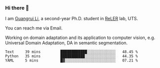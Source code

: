 ### Hi there 👋

<!--
**Solacex/Solacex** is a ✨ _special_ ✨ repository because its `README.md` (this file) appears on your GitHub profile.

Here are some ideas to get you started:

- 🔭 I’m currently working on ...
- 🌱 I’m currently learning ...
- 👯 I’m looking to collaborate on ...
- 🤔 I’m looking for help with ...
- 💬 Ask me about ...
- 📫 How to reach me: ...
- 😄 Pronouns: ...
- ⚡ Fun fact: ...
-->
I am [Guangrui Li](http://www.guangrui.li), a second-year Ph.D. student in [ReLER](http://www.reler.net) lab, UTS.

You can reach me via Email.

Working on domain adaptation and its application to computer vision, e.g. Universal Domain Adaptation, DA in semantic segmentation. 


<!--START_SECTION:waka-->
```text
Text     39 mins         ████████████░░░░░░░░░░░░░   48.45 % 
Python   35 mins         ███████████░░░░░░░░░░░░░░   44.35 % 
YAML     5 mins          █▓░░░░░░░░░░░░░░░░░░░░░░░   07.21 % 
```
<!--END_SECTION:waka-->
